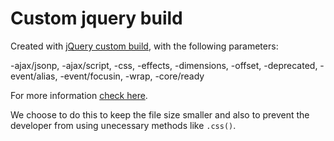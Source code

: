 # Custom jquery build

Created with [jQuery custom build](https://github.com/jquery/jquery#how-to-build-your-own-jquery),
with the following parameters:

-ajax/jsonp,
-ajax/script,
-css,
-effects,
-dimensions,
-offset,
-deprecated,
-event/alias,
-event/focusin,
-wrap,
-core/ready

For more information [check here](https://github.com/jquery/jquery#modules).

We choose to do this to keep the file size smaller and also
to prevent the developer from using unecessary methods like `.css()`. 
